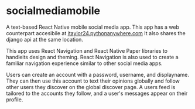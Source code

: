 # socialmediamobile

A text-based React Native mobile social media app. This app has a web counterpart accesibile at [itaylor24.pythonanywhere.com](https://itaylor24.pythonanywhere.com)
It also shares the django api at the same location. 

This app uses React Navigation and React Native Paper libraries to handleits design and theming. React Navigation is also used to create a 
familiar navigation experience similar to other social media apps. 

Users can create an account with a password, username, and displayname. They can then use this account to text their opinions globally and follow other users they discover on the global discover page. A users feed is tailored to the accounts they follow, and a user's messages appear on their profile. 

